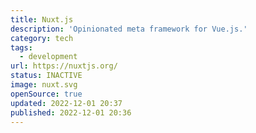 ```yaml
---
title: Nuxt.js
description: 'Opinionated meta framework for Vue.js.'
category: tech
tags:
  - development
url: https://nuxtjs.org/
status: INACTIVE
image: nuxt.svg
openSource: true
updated: 2022-12-01 20:37
published: 2022-12-01 20:36
---
```

